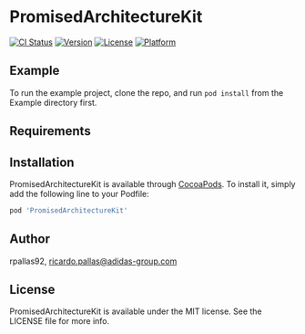 # PromisedArchitectureKit

[![CI Status](https://img.shields.io/travis/rpallas92/PromisedArchitectureKit.svg?style=flat)](https://travis-ci.org/rpallas92/PromisedArchitectureKit)
[![Version](https://img.shields.io/cocoapods/v/PromisedArchitectureKit.svg?style=flat)](https://cocoapods.org/pods/PromisedArchitectureKit)
[![License](https://img.shields.io/cocoapods/l/PromisedArchitectureKit.svg?style=flat)](https://cocoapods.org/pods/PromisedArchitectureKit)
[![Platform](https://img.shields.io/cocoapods/p/PromisedArchitectureKit.svg?style=flat)](https://cocoapods.org/pods/PromisedArchitectureKit)

## Example

To run the example project, clone the repo, and run `pod install` from the Example directory first.

## Requirements

## Installation

PromisedArchitectureKit is available through [CocoaPods](https://cocoapods.org). To install
it, simply add the following line to your Podfile:

```ruby
pod 'PromisedArchitectureKit'
```

## Author

rpallas92, ricardo.pallas@adidas-group.com

## License

PromisedArchitectureKit is available under the MIT license. See the LICENSE file for more info.
